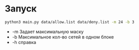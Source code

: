 # Запуск

```sh
python3 main.py data/allow.list data/deny.list -m 24 -b 3
```

- -m Задает максимальную маску
- -b Максимальное кол-во сетей в одном блоке
- -h справка

